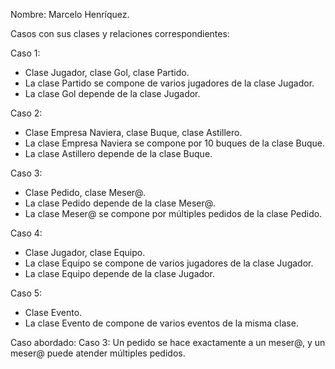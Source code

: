 Nombre: Marcelo Henríquez.

Casos con sus clases y relaciones correspondientes:

Caso 1: 
- Clase Jugador, clase Gol, clase Partido.
- La clase Partido se compone de varios jugadores de la clase Jugador.
- La clase Gol depende de la clase Jugador.

Caso 2:
- Clase Empresa Naviera, clase Buque, clase Astillero.
- La clase Empresa Naviera se compone por 10 buques de la clase Buque.
- La clase Astillero depende de la clase Buque.

Caso 3:
- Clase Pedido, clase Meser@.
- La clase Pedido depende de la clase Meser@.
- La clase Meser@ se compone por múltiples pedidos de la clase Pedido.

Caso 4:
- Clase Jugador, clase Equipo.
- La clase Equipo se compone de varios jugadores de la clase Jugador.
- La clase Equipo depende de la clase Jugador.

Caso 5:
- Clase Evento.
- La clase Evento de compone de varios eventos de la misma clase.

Caso abordado:
Caso 3: Un pedido se hace exactamente a un meser@, y un meser@ puede atender múltiples pedidos.
